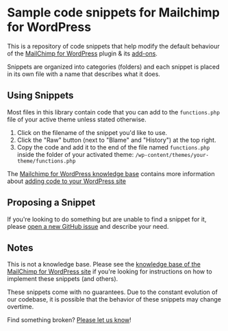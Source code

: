# Sample code snippets for Mailchimp for WordPress

This is a repository of code snippets that help modify the default behaviour of the [MailChimp for WordPress](https://www.mc4wp.com/) plugin &amp; its [add-ons](https://www.mc4wp.com/add-ons/).

Snippets are organized into categories (folders) and each snippet is placed in its own file with a name that describes what it does.

## Using Snippets

Most files in this library contain code that you can add to the `functions.php` file of your active theme unless stated otherwise.

1. Click on the filename of the snippet you'd like to use.
2. Click the "Raw" button (next to "Blame" and "History") at the top right.
3. Copy the code and add it to the end of the file named `functions.php` inside the folder of your activated theme: `/wp-content/themes/your-theme/functions.php`

The [Mailchimp for WordPress knowledge base](https://www.mc4wp.com/kb/) contains more information about [adding code to your WordPress site](https://www.mc4wp.com/kb/adding-code-to-wordpress-site/)

## Proposing a Snippet

If you're looking to do something but are unable to find a snippet for it, please [open a new GitHub issue](https://github.com/ibericode/mailchimp-for-wordpress/issues) and describe your need.

## Notes

This is not a knowledge base. Please see the [knowledge base of the MailChimp for WordPress site](https://www.mc4wp.com/kb/) if you're looking for instructions on how to implement these snippets (and others).

These snippets come with no guarantees. Due to the constant evolution of our codebase, it is possible that the behavior of these snippets may change overtime.

Find something broken? [Please let us know](https://github.com/ibericode/mailchimp-for-wordpress/issues)!
